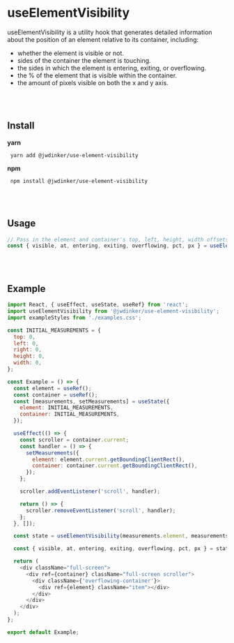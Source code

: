 # useElementVisibility

useElementVisibility is a utility hook that generates detailed information about
the position of an element relative to its container, including:

- whether the element is visible or not.
- sides of the container the element is touching.
- the sides in which the element is entering, exiting, or overflowing.
- the % of the element that is visible within the container.
- the amount of pixels visible on both the x and y axis.

</br>
</br>


## Install

**yarn**

``` yarn add @jwdinker/use-element-visibility```

**npm**

``` npm install @jwdinker/use-element-visibility```

</br>
</br>

## Usage
```javascript
// Pass in the element and container's top, left, height, width offsets.
const { visible, at, entering, exiting, overflowing, pct, px } = useElementVisibility(elementOffsets,containerOffsets); 
```


</br>
</br>




## Example

```javascript 
import React, { useEffect, useState, useRef} from 'react';
import useElementVisibility from '@jwdinker/use-element-visibility';
import exampleStyles from './examples.css';

const INITIAL_MEASUREMENTS = {
  top: 0,
  left: 0,
  right: 0,
  height: 0,
  width: 0,
};

const Example = () => {
  const element = useRef();
  const container = useRef();
  const [measurements, setMeasurements] = useState({
    element: INITIAL_MEASUREMENTS,
    container: INITIAL_MEASUREMENTS,
  });

  useEffect(() => {
    const scroller = container.current;
    const handler = () => {
      setMeasurements({
        element: element.current.getBoundingClientRect(),
        container: container.current.getBoundingClientRect(),
      });
    };

    scroller.addEventListener('scroll', handler);

    return () => {
      scroller.removeEventListener('scroll', handler);
    };
  }, []);

  const state = useElementVisibility(measurements.element, measurements.container);

  const { visible, at, entering, exiting, overflowing, pct, px } = state;

  return (
    <div className="full-screen">
      <div ref={container} className="full-screen scroller">
        <div className={'overflowing-container'}>
          <div ref={element} className="item"></div>
        </div>
      </div>
    </div>
  );
};

export default Example;
```
